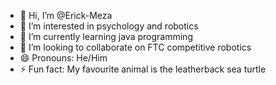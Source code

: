 - 👋 Hi, I’m @Erick-Meza
- 👀 I’m interested in psychology and robotics
- 🌱 I’m currently learning java programming
- 💞️ I’m looking to collaborate on FTC competitive robotics
- 😄 Pronouns: He/Him
- ⚡ Fun fact: My favourite animal is the leatherback sea turtle

<!---
Erick-Meza/Erick-Meza is a ✨ special ✨ repository because its `README.md` (this file) appears on your GitHub profile.
You can click the Preview link to take a look at your changes.
--->
